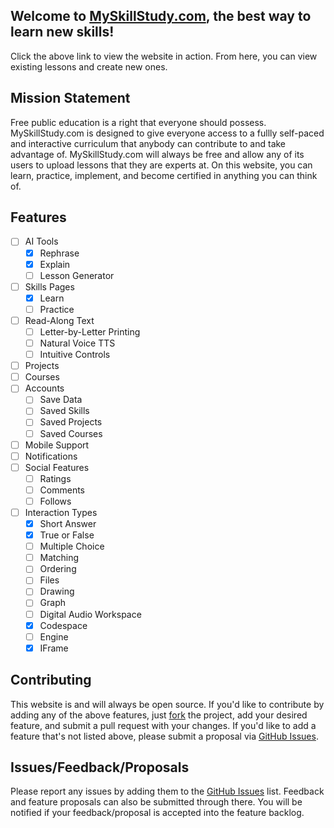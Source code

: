 ## Welcome to [MySkillStudy.com](https://myskillstudy.com), the best way to learn new skills!

Click the above link to view the website in action. From here, you can view existing lessons and create new ones.

## Mission Statement

Free public education is a right that everyone should possess. MySkillStudy.com is designed to give everyone access to a fullly self-paced and interactive curriculum that anybody can contribute to and take advantage of. MySkillStudy.com will always be free and allow any of its users to upload lessons that they are experts at. On this website, you can learn, practice, implement, and become certified in anything you can think of.

## Features
- [ ] AI Tools
  - [x] Rephrase
  - [x] Explain
  - [ ] Lesson Generator
- [ ] Skills Pages
  - [x] Learn
  - [ ] Practice
- [ ] Read-Along Text
  - [ ] Letter-by-Letter Printing
  - [ ] Natural Voice TTS
  - [ ] Intuitive Controls
- [ ] Projects
- [ ] Courses
- [ ] Accounts
  - [ ] Save Data
  - [ ] Saved Skills
  - [ ] Saved Projects
  - [ ] Saved Courses
- [ ] Mobile Support
- [ ] Notifications
- [ ] Social Features
  - [ ] Ratings
  - [ ] Comments
  - [ ] Follows
- [ ] Interaction Types
  - [x] Short Answer
  - [x] True or False
  - [ ] Multiple Choice
  - [ ] Matching
  - [ ] Ordering
  - [ ] Files
  - [ ] Drawing
  - [ ] Graph
  - [ ] Digital Audio Workspace
  - [x] Codespace
  - [ ] Engine
  - [x] IFrame

## Contributing
This website is and will always be open source. If you'd like to contribute by adding any of the above features, just [fork](https://github.com/DerekSturm263/Lesson-Host/fork) the project, add your desired feature, and submit a pull request with your changes. If you'd like to add a feature that's not listed above, please submit a proposal via [GitHub Issues](https://github.com/DerekSturm263/Lesson-Host/issues).

## Issues/Feedback/Proposals
Please report any issues by adding them to the [GitHub Issues](https://github.com/DerekSturm263/Lesson-Host/issues) list. Feedback and feature proposals can also be submitted through there. You will be notified if your feedback/proposal is accepted into the feature backlog.
